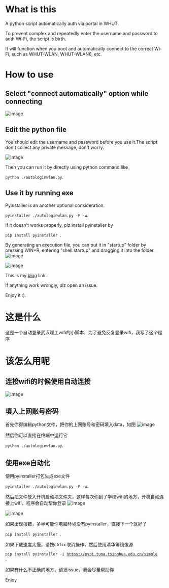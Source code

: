 # What is this

A python script automatically auth via portal in WHUT.

To prevent complex and repeatedly enter the username and password to auth Wi-Fi, the script is birth.

It will function when you boot and automatically connect to the correct Wi-Fi, such as WHUT-WLAN, WHUT-WLAN6, etc.

# How to use
## Select "connect automatically" option while connecting
![image](https://user-images.githubusercontent.com/77989499/224923133-9a068917-48b9-4ba3-b363-eecdf4c8b521.png)

## Edit the python file 
You should edit the username and password before you use it.The script don't collect any private message, don't worry.

![image](https://user-images.githubusercontent.com/77989499/224918771-e064b9a2-f772-49e2-843b-bb077b182afb.png)

Then you can run it by directly using python command like 

<code>python ./autologinwlan.py</code>.

## Use it by running exe
Pyinstaller is an another optional consideration.

<code>pyinstaller ./autologinwlan.py -F -w</code>.

If it doesn't works properly, plz install pyinstaller by

<code>pip install pyinstaller </code>.

By generating an execution file, you can put it in "startup" folder by pressing WIN+R, entering "shell:startup" and dragging it into the folder.
![image](https://user-images.githubusercontent.com/77989499/224920640-6f6dde7e-5750-42b4-a3a0-763fd33b0f3c.png)

![image](https://user-images.githubusercontent.com/77989499/224920678-7ea0e76b-0b6f-4327-b210-139be93ac36c.png)

This is my [blog](https://blog.geniusgamestar.xyz "blog") link.

If anything work wrongly, plz open an issue.

Enjoy it :).

# 这是什么
这是一个自动登录武汉理工wifi的小脚本，为了避免反复登录wifi，我写了这个程序

# 该怎么用呢

## 连接wifi的时候使用自动连接
![image](https://user-images.githubusercontent.com/77989499/224922959-486955ed-ce76-471e-aa76-6b6d9a128877.png)

## 填入上网账号密码
首先你得编辑python文件，把你的上网账号和密码填入data，如图
![image](https://user-images.githubusercontent.com/77989499/224918771-e064b9a2-f772-49e2-843b-bb077b182afb.png)

然后你可以直接在终端中运行它

<code>python ./autologinwlan.py</code>.

## 使用exe自动化
使用pyinstaller打包生成exe文件

<code>pyinstaller ./autologinwlan.py -F -w</code>.

然后把文件放入开机启动项文件夹，这样每次你到了学校wifi的地方，开机自动连接上wifi，程序会自动帮你登录
![image](https://user-images.githubusercontent.com/77989499/224920640-6f6dde7e-5750-42b4-a3a0-763fd33b0f3c.png)

![image](https://user-images.githubusercontent.com/77989499/224920678-7ea0e76b-0b6f-4327-b210-139be93ac36c.png)

如果出现报错，多半可能你电脑环境没有pyinstaller，直接下一个就好了

<code>pip install pyinstaller </code>.

如果下载速度太慢，请按ctrl+c取消操作，然后使用清华等镜像源

<code>pip install pyinstaller -i https://pypi.tuna.tsinghua.edu.cn/simple </code>.

如果有什么不正确的地方，请发issue，我会尽量帮助你

Enjoy
